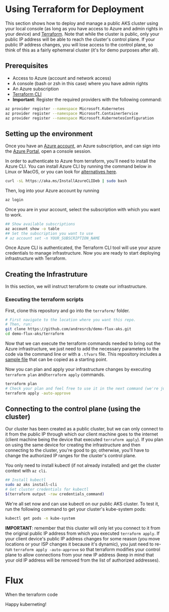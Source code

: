 # Using Terraform for Deployment
This section shows how to deploy and manage a public AKS cluster using your local console (as long as you have access to Azure and admin rights in your device) and [Terraform](https://www.terraform.io/). Note that while the cluster is public, only your public IP address will be able to reach the cluster's control plane. If your public IP address changes, you will lose access to the control plane, so think of this as a fairly ephemeral cluster (it's for demo purposes after all).

## Prerequisites
- Access to Azure (account and network access)
- A console (bash or zsh in this case) where you have admin rights
- An Azure subscription
- [Terraform CLI](https://www.terraform.io/downloads)
- **Important**: Register the required providers with the following command:
```sh
az provider register --namespace Microsoft.Kubernetes
az provider register --namespace Microsoft.ContainerService
az provider register --namespace Microsoft.KubernetesConfiguration
```

## Setting up the environment
Once you have an [Azure account](https://azure.microsoft.com/en-us/free/search/), an Azure subscription, and can sign into the [Azure Portal](https://portal.azure.com/), open a console session.

In order to authenticate to Azure from terraform, you'll need to install the Azure CLI. You can install Azure CLI by running the command below in Linux or MacOS, or you can look for [alternatives here](https://docs.microsoft.com/en-us/cli/azure/install-azure-cli).
```sh
curl -sL https://aka.ms/InstallAzureCLIDeb | sudo bash
```

Then, log into your Azure account by running
```sh
az login
```

Once you are in your account, select the subscription with which you want to work.
```sh
## Show available subscriptions
az account show -o table
## Set the subscription you want to use
# az account set -n YOUR_SUBSCRIPTION_NAME
```

Once Azure CLI is authenticated, the Terraform CLI tool will use your azure credentials to manage infrastructure. Now you are ready to start deploying infrastructure with Terraform.

## Creating the Infrastruture
In this section, we will instruct terraform to create our infrastructure.

### Executing the terraform scripts
First, clone this repository and go into the `terraform/` folder.

```sh
# First navigate to the location where you want this repo.
# Then, run:
git clone https://github.com/andresrcb/demo-flux-aks.git
cd demo-flux-aks/terraform
```

Now that we can execute the terraform commands needed to bring out the Azure infrastructure, we just need to add the necessary parameters to the code via the command line or with a `.tfvars` file. This repository includes a [sample file](/terraform/terraform.tfvars.sample) that can be copied as a starting point.

Now you can plan and apply your infrastructure changes by executing `terraform plan` and`terraform apply` commands.

```sh
terraform plan
# Check your plan and feel free to use it in the next command (we're just running apply as-is)
terraform apply -auto-approve
```

## Connecting to the control plane (using the cluster)
Our cluster has been created as a public cluster, but we can only connect to it from the public IP through which our client machine goes to the internet (client machine being the device that executed `terraform apply`). If you plan on using the same device for creating the infrastructure and then connecting to the cluster, you're good to go; otherwise, you'll have to change the authorized IP ranges for the cluster's control plane.

You only need to install kubectl (if not already installed) and get the cluster context with `az cli`.

```sh
## Install kubectl
sudo az aks install-cli
# Get cluster credentials for kubectl
$(terraform output -raw credentials_command)
```

We're all set now and can use kubectl on our public AKS cluster. To test it, run the following command to get your cluster's kube-system pods:
```sh
kubectl get pods -n kube-system
```

**IMPORTANT**: remember that this cluster will only let you connect to it from the original public IP address from which you executed `terraform apply`. If your client device's public IP address changes for some reason (you move locations or your ISP changes it because it's dynamic), you just need to re-run `terraform apply -auto-approve` so that terraform modifies your control plane to allow connections from your new IP address (keep in mind that your old IP address will be removed from the list of authorized addresses).

# Flux

When the terraform code

Happy kuberneting!